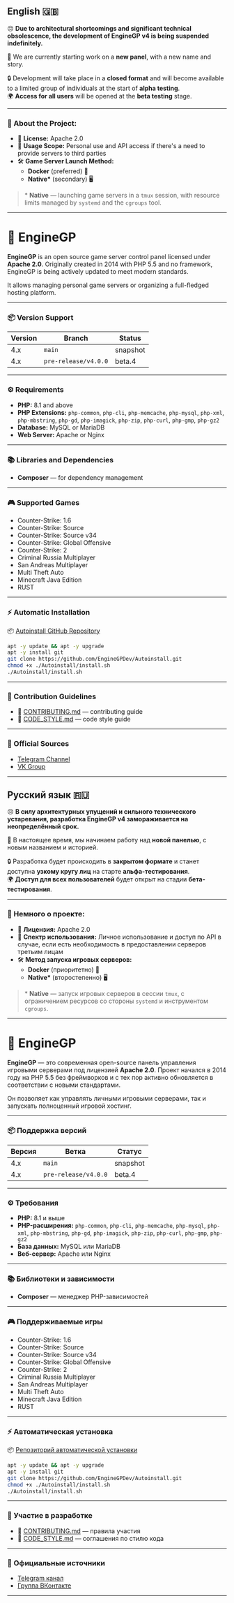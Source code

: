 ## English 🇬🇧

😔 **Due to architectural shortcomings and significant technical obsolescence, the development of EngineGP v4 is being suspended indefinitely.**

🚀 We are currently starting work on a **new panel**, with a new name and story.

🔒 Development will take place in a **closed format** and will become available to a limited group of individuals at the start of **alpha testing**.  
🌍 **Access for all users** will be opened at the **beta testing** stage.

---

### 🧾 About the Project:

- 📄 **License:** Apache 2.0  
- 🧩 **Usage Scope:** Personal use and API access if there's a need to provide servers to third parties  
- 🛠 **Game Server Launch Method:**
  - **Docker** (preferred) 🐳  
  - **Native\*** (secondary) 🖥  

> \* **Native** — launching game servers in a `tmux` session, with resource limits managed by `systemd` and the `cgroups` tool.

---

# 🚀 EngineGP

**EngineGP** is an open source game server control panel licensed under **Apache 2.0**.
Originally created in 2014 with PHP 5.5 and no framework, EngineGP is being actively updated to meet modern standards.

It allows managing personal game servers or organizing a full-fledged hosting platform.

---

### 📦 Version Support

| Version | Branch               | Status   |
| ------- | -------------------- | -------- |
| 4.x     | `main`               | snapshot |
| 4.x     | `pre-release/v4.0.0` | beta.4   |
<!--
| 4.x     | `release/v4.x.x`     | stable   |
| 3.x     | `develop/v3.x.x`     | LTS      |
-->

---

### ⚙️ Requirements

* **PHP:** 8.1 and above
* **PHP Extensions:**
  `php-common`, `php-cli`, `php-memcache`, `php-mysql`, `php-xml`,
  `php-mbstring`, `php-gd`, `php-imagick`, `php-zip`, `php-curl`, `php-gmp`, `php-gz2`
* **Database:** MySQL or MariaDB
* **Web Server:** Apache or Nginx

---

### 📚 Libraries and Dependencies

* **Composer** — for dependency management

---

### 🎮 Supported Games

* Counter-Strike: 1.6
* Counter-Strike: Source
* Counter-Strike: Source v34
* Counter-Strike: Global Offensive
* Counter-Strike: 2
* Criminal Russia Multiplayer
* San Andreas Multiplayer
* Multi Theft Auto
* Minecraft Java Edition
* RUST

---

### ⚡ Automatic Installation

📦 [Autoinstall GitHub Repository](https://github.com/EngineGPDev/Autoinstall)

```bash
apt -y update && apt -y upgrade
apt -y install git
git clone https://github.com/EngineGPDev/Autoinstall.git
chmod +x ./Autoinstall/install.sh
./Autoinstall/install.sh
```

---

### 📄 Contribution Guidelines

* 📘 [CONTRIBUTING.md](./CONTRIBUTING.md) — contributing guide
* 🎨 [CODE\_STYLE.md](./CODE_STYLE.md) — code style guide

---

### 📣 Official Sources

<!--
- [Website](https://www.enginegp.com)  
- [Documentation](https://docs.enginegp.com)
-->
* [Telegram Channel](https://t.me/enginegpdev)
* [VK Group](https://vk.com/enginegp)

---

## Русский язык 🇷🇺

😔 **В силу архитектурных упущений и сильного технического устаревания, разработка EngineGP v4 замораживается на неопределённый срок.**

🚀 В настоящее время, мы начинаем работу над **новой панелью**, с новым названием и историей.

🔒 Разработка будет происходить в **закрытом формате** и станет доступна **узкому кругу лиц** на старте **альфа-тестирования**.  
🌍 **Доступ для всех пользователей** будет открыт на стадии **бета-тестирования**.

---

### 🧾 Немного о проекте:

- 📄 **Лицензия:** Apache 2.0  
- 🧩 **Спектр использования:** Личное использование и доступ по API в случае, если есть необходимость в предоставлении серверов третьим лицам  
- 🛠 **Метод запуска игровых серверов:**
  - **Docker** (приоритетно) 🐳  
  - **Native\*** (второстепенно) 🖥  

> \* **Native** — запуск игровых серверов в сессии `tmux`, с ограничением ресурсов со стороны `systemd` и инструментом `cgroups`.

---

# 🚀 EngineGP

**EngineGP** — это современная open-source панель управления игровыми серверами под лицензией **Apache 2.0**.
Проект начался в 2014 году на PHP 5.5 без фреймворков и с тех пор активно обновляется в соответствии с новыми стандартами.

Он позволяет как управлять личными игровыми серверами, так и запускать полноценный игровой хостинг.

---

### 📦 Поддержка версий

| Версия | Ветка                | Статус     |
| ------ | -------------------- | ---------- |
| 4.x    | `main`               | snapshot   |
| 4.x    | `pre-release/v4.0.0` | beta.4     |
<!--
| 4.x    | `release/v4.x.x`     | стабильная |
| 3.x    | `develop/v3.x.x`     | LTS        |
-->

---

### ⚙️ Требования

* **PHP:** 8.1 и выше
* **PHP-расширения:**
  `php-common`, `php-cli`, `php-memcache`, `php-mysql`, `php-xml`,
  `php-mbstring`, `php-gd`, `php-imagick`, `php-zip`, `php-curl`, `php-gmp`, `php-gz2`
* **База данных:** MySQL или MariaDB
* **Веб-сервер:** Apache или Nginx

---

### 📚 Библиотеки и зависимости

* **Composer** — менеджер PHP-зависимостей

---

### 🎮 Поддерживаемые игры

* Counter-Strike: 1.6
* Counter-Strike: Source
* Counter-Strike: Source v34
* Counter-Strike: Global Offensive
* Counter-Strike: 2
* Criminal Russia Multiplayer
* San Andreas Multiplayer
* Multi Theft Auto
* Minecraft Java Edition
* RUST

---

### ⚡ Автоматическая установка

📦 [Репозиторий автоматической установки](https://github.com/EngineGPDev/Autoinstall)

```bash
apt -y update && apt -y upgrade
apt -y install git
git clone https://github.com/EngineGPDev/Autoinstall.git
chmod +x ./Autoinstall/install.sh
./Autoinstall/install.sh
```

---

### 📄 Участие в разработке

* 📘 [CONTRIBUTING.md](./CONTRIBUTING.md) — правила участия
* 🎨 [CODE\_STYLE.md](./CODE_STYLE.md) — соглашения по стилю кода

---

### 📣 Официальные источники

<!--
- [Сайт](https://www.enginegp.com)  
- [Документация](https://docs.enginegp.com)
-->
* [Telegram канал](https://t.me/enginegpdev)
* [Группа ВКонтакте](https://vk.com/enginegp)

---
